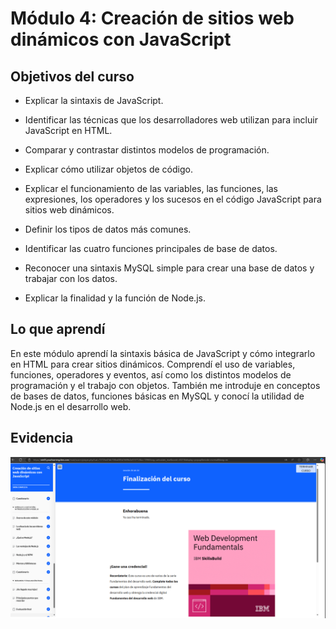 # Módulo 4: Creación de sitios web dinámicos con JavaScript

## Objetivos del curso

- Explicar la sintaxis de JavaScript.

- Identificar las técnicas que los desarrolladores web utilizan para incluir JavaScript en HTML.

- Comparar y contrastar distintos modelos de programación.

- Explicar cómo utilizar objetos de código.

- Explicar el funcionamiento de las variables, las funciones, las expresiones, los operadores y los sucesos en el código JavaScript para sitios web dinámicos.

- Definir los tipos de datos más comunes.

- Identificar las cuatro funciones principales de base de datos.

- Reconocer una sintaxis MySQL simple para crear una base de datos y trabajar con los datos.

- Explicar la finalidad y la función de Node.js.


## Lo que aprendí

En este módulo aprendí la sintaxis básica de JavaScript y cómo integrarlo en HTML para crear sitios dinámicos. Comprendí el uso de variables, funciones, 
operadores y eventos, así como los distintos modelos de programación y el trabajo con objetos. También me introduje en conceptos de bases de datos, funciones 
básicas en MySQL y conocí la utilidad de Node.js en el desarrollo web.


## Evidencia 
![Evidencia](img/04-module_Evidence.png)